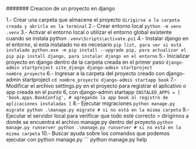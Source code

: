 ####### Creacion de un proyecto en django

1.- Crear una carpeta que almacene el proyecto
    ```
    dirigirse a la carpeta creada y abrirla en la terminal
    ```
2.- Crear entorno local
    ```
    python -m venv .venv
    ```
3.- Activar el entorno local o utilizar el entorno global existente cuando se instala python
    ```
    .venv\Scripts\activate.ps1
    ```
4.- Instalar django en el entorno, si esta instalado no es necesario
    ```
    pip list, para ver si está instalado
    python.exe -m pip install --upgrade pip, para actualizar el pip
    pip install django, para instalar django en el entorno
    ```
5.- Inicializar proyecto en django dentro de la carpeta creada en el primer paso
    ```
    django-admin startproject site_django
    django-admin startproject nombre_proyecto
    ```
6.- Ingresar a la carpeta del proyecto creado con django-admin startproject
    ```
    cd nombre_proyecto
    django-admin startapp book
    ```
7.- Modificar el archivo settings.py en el proyecto para registrar el aplicativo o app creada en el punto 6, con django-admin startapp
    ```
    INSTALED_APPS = [
    'book.apps.BookConfig', # agregando la app book al registro de aplicaciones instaladas
    ]
    ```
8.- Ejecutar migraciones
    ```
    python manage.py migrate
    python .\manage.py migrate # si no está en la misma carpeta
    ```
9.- Ejecutar el servidor local para verificar que todo esté correcto
    > dirigirnos a donde se encuentra el archivo manage.py dentro del proyecto
    ```
    python manage.py runserver
    python .\manage.py runserver # si no está en la misma carpeta
    ```
10.- Buscar ayuda sobre los comandos que podemos ejecutar con python manage.py
    ```
    python manage.py help